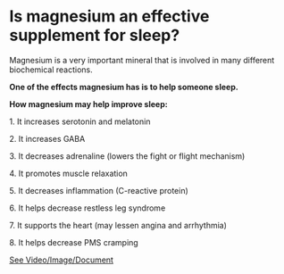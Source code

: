 # Is magnesium an effective supplement for sleep?

Magnesium is a very important mineral that is involved in many different biochemical reactions.

**One of the effects magnesium has is to help someone sleep.** 

**How magnesium may help improve sleep:**

1\. It increases serotonin and melatonin 

2\. It increases GABA 

3\. It decreases adrenaline (lowers the fight or flight mechanism)

4\. It promotes muscle relaxation

5\. It decreases inflammation (C-reactive protein)

6\. It helps decrease restless leg syndrome 

7\. It supports the heart (may lessen angina and arrhythmia)

8\. It helps decrease PMS cramping

 [See Video/Image/Document](https://hls-player.drberg.com/asset?path=migrated-assets/take-magnesium-to-sleep-like-a-baby)